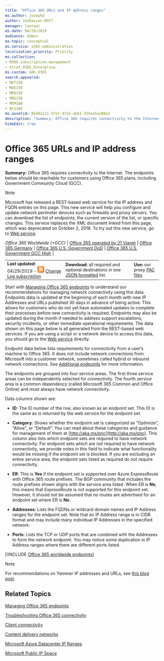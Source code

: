 ```yaml
---
title: "Office 365 URLs and IP address ranges"
ms.author: josephd
author: JoeDavies-MSFT
manager: laurawi
ms.date: 04/29/2019
audience: Admin
ms.topic: conceptual
ms.service: o365-administration
localization_priority: Priority
ms.collection:
- M365-subscription-management
- Strat_O365_Enterprise
ms.custom: Adm_O365
search.appverid:
- MET150
- MOE150
- MED150
- MBS150
- MOM160
- BCS160
ms.assetid: 8548a211-3fe7-47cb-abb1-355ea5aa88a2
description: "Summary: Office 365 requires connectivity to the Internet. The endpoints below should be reachable for customers using Office 365 plans, including Government Community Cloud (GCC)."
hideEdit: true
---
```


# Office 365 URLs and IP address ranges

 **Summary:** Office 365 requires connectivity to the Internet. The endpoints below should be reachable for customers using Office 365 plans, including Government Community Cloud (GCC).
  
> [!NOTE]
> Microsoft has released a REST-based web service for the IP address and FQDN entries on this page. This new service will help you configure and update network perimeter devices such as firewalls and proxy servers. You can download the list of endpoints, the current version of the list, or specific changes. This service replaces the XML document linked from this page, which was deprecated on October 2, 2018. To try out this new service, go to [Web service](office-365-ip-web-service.md).
  
*Office 365 Worldwide (+GCC)* | [Office 365 operated by 21 Vianet](urls-and-ip-address-ranges-21vianet.md) | [Office 365 Germany](office-365-germany-endpoints.md) | [Office 365 U.S. Government DoD](office-365-u-s-government-dod-endpoints.md)  | [Office 365 U.S. Government GCC High](office-365-u-s-government-gcc-high-endpoints.md) |
  
||||
|:-----|:-----|:-----|
|**Last updated:** 04/29/2019 - ![RSS](media/5dc6bb29-25db-4f44-9580-77c735492c4b.png) [Change Log subscription](https://endpoints.office.com/version/worldwide?allversions=true&format=rss&clientrequestid=b10c5ed1-bad1-445f-b386-b919946339a7) <br/> |**Download:** all required and optional destinations in one [JSON formatted](https://endpoints.office.com/endpoints/worldwide?clientrequestid=b10c5ed1-bad1-445f-b386-b919946339a7) list.  <br/> | **Use:** our proxy [PAC files](managing-office-365-endpoints.md#pacfiles) <br/> |
   
 Start with [Managing Office 365 endpoints](managing-office-365-endpoints.md) to understand our recommendations for managing network connectivity using this data. Endpoints data is updated at the beginning of each month with new IP Addresses and URLs published 30 days in advance of being active. This allows for customers who do not yet have automated updates to complete their processes before new connectivity is required. Endpoints may also be updated during the month if needed to address support escalations, security incidents, or other immediate operational requirements. The data shown on this page below is all generated from the REST-based web services. If you are using a script or a network device to access this data, you should go to the [Web service](office-365-ip-web-service.md) directly.

Endpoint data below lists requirements for connectivity from a user’s machine to Office 365. It does not include network connections from Microsoft into a customer network, sometimes called hybrid or inbound network connections. See [Additional endpoints](additional-office365-ip-addresses-and-urls.md) for more information.

The endpoints are grouped into four service areas. The first three service areas can be independently selected for connectivity. The fourth service area is a common dependency (called Microsoft 365 Common and Office Online) and must always have network connectivity.

Data columns shown are:

- **ID**: The ID number of the row, also known as an endpoint set. This ID is the same as is returned by the web service for the endpoint set.

- **Category**: Shows whether the endpoint set is categorized as “Optimize”, “Allow”, or “Default”. You can read about these categories and guidance for management of them at [http://aka.ms/pnc](http://aka.ms/pnc). This column also lists which endpoint sets are required to have network connectivity. For endpoint sets which are not required to have network connectivity, we provide notes in this field to indicate what functionality would be missing if the endpoint set is blocked. If you are excluding an entire service area, the endpoint sets listed as required do not require connectivity.

- **ER**: This is **Yes** if the endpoint set is supported over Azure ExpressRoute with Office 365 route prefixes. The BGP community that includes the route prefixes shown aligns with the service area listed. When ER is **No**, this means that ExpressRoute is not supported for this endpoint set. However, it should not be assumed that no routes are advertised for an endpoint set where ER is **No**.

- **Addresses**: Lists the FQDNs or wildcard domain names and IP Address ranges for the endpoint set. Note that an IP Address range is in CIDR format and may include many individual IP Addresses in the specified network.
 
- **Ports**: Lists the TCP or UDP ports that are combined with the Addresses to form the network endpoint. You may notice some duplication in IP Address ranges where there are different ports listed.

[!INCLUDE [Office 365 worldwide endpoints](./includes/office-365-worldwide-endpoints.md)]

>[!Note]
>For recommendations on Yammer IP addresses and URLs, see [this blog post](https://techcommunity.microsoft.com/t5/Yammer-Blog/Using-hard-coded-IP-addresses-for-Yammer-is-not-recommended/ba-p/276592).
>


## Related Topics

[Managing Office 365 endpoints](managing-office-365-endpoints.md)
  
[Troubleshooting Office 365 connectivity](https://support.office.com/article/d4088321-1c89-4b96-9c99-54c75cae2e6d.aspx)
  
[Client connectivity](https://support.office.com/article/client-connectivity-4232abcf-4ae5-43aa-bfa1-9a078a99c78b)
  
[Content delivery networks](https://support.office.com/article/content-delivery-networks-0140f704-6614-49bb-aa6c-89b75dcd7f1f)
  
[Microsoft Azure Datacenter IP Ranges](https://www.microsoft.com/download/details.aspx?id=41653)
  
[Microsoft Public IP Space](https://www.microsoft.com/download/details.aspx?id=53602)

